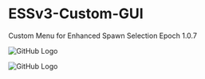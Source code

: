 # ESSv3-Custom-GUI
Custom Menu for Enhanced Spawn Selection Epoch 1.0.7



![GitHub Logo](http://puu.sh/HGvuz/24d6732b66.png)

![GitHub Logo](http://puu.sh/HGvu4/6019364031.png)


